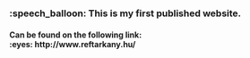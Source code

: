 <h3> :speech_balloon: This is my first published website.</h3>
<h4><b>
          Can be found on the following link: <br>
          :eyes: http://www.reftarkany.hu/
</b></h4>

